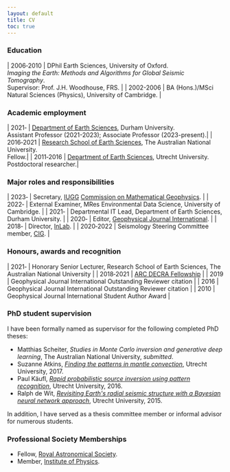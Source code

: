 ```yaml
---
layout: default
title: CV
toc: true
---
```


### Education

| 2006&#8209;2010 | DPhil Earth Sciences, University of Oxford. <br />*Imaging the Earth: Methods and Algorithms for Global Seismic Tomography*. <br />Supervisor: Prof. J.H. Woodhouse, FRS. |
| 2002-2006 | BA (Hons.)/MSci Natural Sciences (Physics), University of Cambridge. |


### Academic employment

| 2021&#8209; | [Department of Earth Sciences](https://www.durham.ac.uk/departments/academic/earth-sciences/), Durham University.<br /> Assistant Professor (2021-2023); Associate Professor (2023-present).|
| 2016&#8209;2021 | [Research School of Earth Sciences](https://earthsciences.anu.edu.au), The Australian National University.<br />Fellow.|
| 2011&#8209;2016 | [Department of Earth Sciences](https://www.uu.nl/en/organisation/faculty-of-geosciences), Utrecht University.<br />Postdoctoral researcher.|



### Major roles and responsibilities

| 2023&#8209; | Secretary, [IUGG](https://iugg.org) [Commission on Mathematical Geophysics](https://iugg.org/associations-commissions/commissions/cmg/). |
| 2022&#8209; | External Examiner, MRes Environmental Data Science, University of Cambridge. |
| 2021&#8209; | Departmental IT Lead, Department of Earth Sciences, Durham University. |
| 2020&#8209; | Editor, [Geophysical Journal International](https://academic.oup.com/gji). |
| 2018&#8209; | Director, [InLab](https://www.inlab.edu.au/). |
| 2020&#8209;2022 | Seismology Steering Committee member, [CIG](https://geodynamics.org). |

### Honours, awards and recognition

| 2021&#8209; | Honorary Senior Lecturer, Research School of Earth Sciences, The Australian National University |
| 2018&#8209;2021 | [ARC DECRA Fellowship](https://www.arc.gov.au/funding-research/funding-schemes/discovery-program/discovery-early-career-researcher-award-decra) |
| 2019 | Geophysical Journal International Outstanding Reviewer citation |
| 2016 | Geophysical Journal International Outstanding Reviewer citation |
| 2010 | Geophysical Journal International Student Author Award |


### PhD student supervision

I have been formally named as supervisor for the following completed PhD theses:
- Matthias Scheiter, *Studies in Monte Carlo inversion and generative deep learning*, The Australian National University, <em>submitted</em>.
- Suzanne Atkins, [*Finding the patterns in mantle convection*](http://dspace.library.uu.nl/bitstream/handle/1874/349108/Atkins.pdf), Utrecht University, 2017.
- Paul Käufl, [*Rapid probabilistic source inversion using pattern recognition*](https://dspace.library.uu.nl/bitstream/handle/1874/321502/kaufl.pdf), Utrecht University, 2016.
- Ralph de Wit, [*Revisiting Earth's radial seismic structure with a Bayesian neural network approach*](https://dspace.library.uu.nl/bitstream/handle/1874/315583/dewit.pdf), Utrecht University, 2015.

In addition, I have served as a thesis committee member or informal advisor for numerous students.


### Professional Society Memberships
- Fellow, [Royal Astronomical Society](https://ras.ac.uk/).
- Member, [Institute of Physics](https://www.iop.org/).

